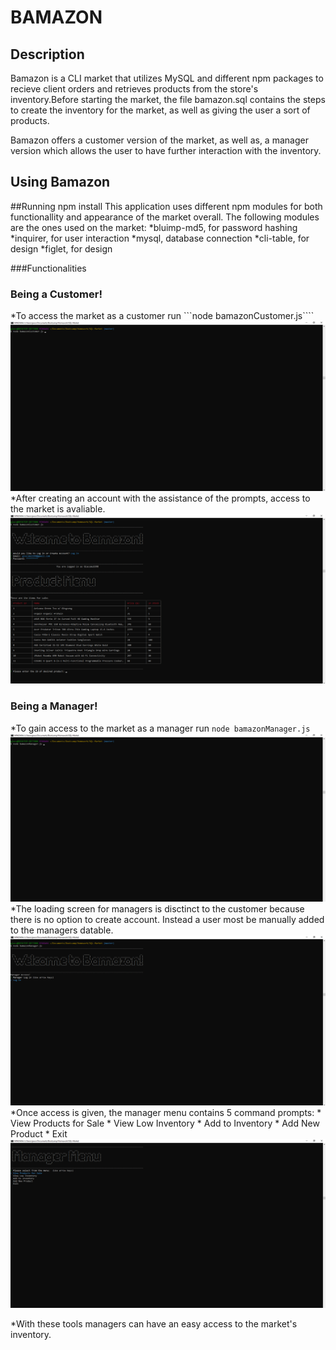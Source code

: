 # BAMAZON
## Description
Bamazon is a CLI market that utilizes MySQL and different npm packages to recieve client orders and retrieves products from the store's inventory.Before starting the market, the file bamazon.sql contains the steps to create the inventory for the market, as well as giving the user a sort of products. 

Bamazon offers a customer version of the market, as well as, a manager version which allows the user to have further interaction with the inventory.

## Using Bamazon
##Running npm install
This application uses different npm modules for both functionallity and appearance of the market overall. The following modules are the ones used on the market:
*bluimp-md5, for password hashing
*inquirer, for user interaction
*mysql, database connection
*cli-table, for design
*figlet, for design

###Functionalities
### Being a Customer!
*To access the market as a customer run ```node bamazonCustomer.js````
![Opening Command for Customer](/images/1.png)
*After creating an account with the assistance of the prompts, access to the market is avaliable.
![Market Login & Product Table](/images/2.png)

### Being a Manager!
*To gain access to the market as a manager run ```node bamazonManager.js```
![Openning Command for Manager](/images/3.png)
*The loading screen for managers is disctinct to the customer because there is no option to create account. Instead a user most be manually added to the managers datable.
![Manager Login](/images/4.png)
*Once access is given, the manager menu contains 5 command prompts:
    * View Products for Sale
    * View Low Inventory
    * Add to Inventory
    * Add New Product
    * Exit
![Manager Menu](/images/5.png)

*With these tools managers can have an easy access to the market's inventory.